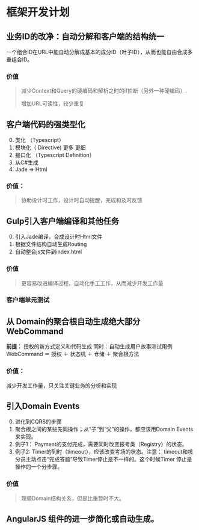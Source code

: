 # 框架开发计划

## 业务ID的改净：自动分解和客户端的结构统一
一个组合ID在URL中能自动分解成基本的成分ID（叶子ID），从而也能自由合成多重组合ID。

### 价值 
> 减少Context和Query的硬编码和解析之时的if拍断（另外一种硬编码）.
>
> 增加URL可读性，较少重复

## 客户端代码的强类型化
0. 类化 （Typescript）
0. 模块化（ Directive) 更多 更细
0. 接口化 （Typescript Definition）
0. 从C#生成 
0. Jade => Html 

### 价值：
> 协助设计时工作，设计时自动提醒，完成和及时反馈

## Gulp引入客户端编译和其他任务
0. 引入Jade编译，合成设计时Html文件 
0. 根据文件结构自动生成Routing
0. 自动整合js文件到index.html

### 价值
> 更容易改进编译过程，自动化手工工作，从而减少开发工作量

### 客户端单元测试 

## 从 Domain的聚合根自动生成绝大部分WebCommand
**前提：**
授权的新方式定义和代码生成
同时：自动生成用户故事测试用例
WebCommand ＝ 授权 ＋ 状态机 ＋ 仓储 ＋ 聚合根方法
### 价值：
减少开发工作量，只关注关键业务的分析和实现

## 引入Domain Events
0. 进化到CQRS的步骤
0. 聚合根之间的某些先同操作；从“子”到“父”的操作，都应该用Domain Events来实现。
0. 例子1： Payment的支付完成，需要同时改变报考类（Registry）的状态。
0. 例子2: Timer的到时（timeout），应该改变考场的状态。注意： timeout和核分员主动点击“完成答题”导致Timer停止是不一样的。这个时候Timer 停止是操作的一个分步骤。

### 价值
> 理顺Domain结构关系，但是比重暂时不大。

## AngularJS 组件的进一步简化或自动生成。
